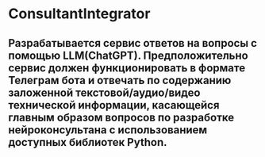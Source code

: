 # ConsultantIntegrator
## Разрабатывается сервис ответов на вопросы с помощью LLM(ChatGPT). Предположительно сервис должен функционировать в формате Телеграм бота и отвечать по содержанию заложенной текстовой/аудио/видео технической информации, касающейся главным образом вопросов по разработке нейроконсультана с использованием доступных библиотек Python.
